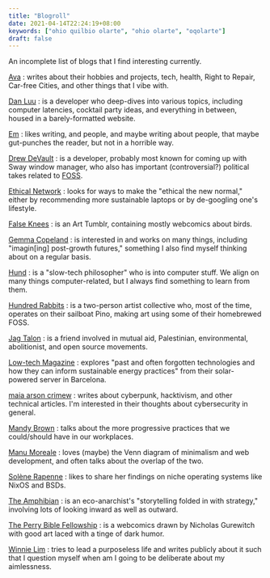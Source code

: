 ```yaml
---
title: "Blogroll"
date: 2021-04-14T22:24:19+08:00
keywords: ["ohio quilbio olarte", "ohio olarte", "oqolarte"]
draft: false
---
```


An incomplete list of blogs that I find interesting currently.

[Ava](https://blog.avas.space/)
: writes about their hobbies and projects, tech, health, Right to
Repair, Car-free Cities, and other things that I vibe with.

[Dan Luu](https://danluu.com)
: is a developer who deep-dives into various topics,
including computer latencies, cocktail party ideas, and
everything in between, housed in a barely-formatted website.

[Em](https://www.conscienceround.com/)
: likes writing, and people, and maybe writing about people, that maybe
gut-punches the reader, but not in a horrible way.

[Drew DeVault](https://drewdevault.com)
: is a developer, probably most known for coming up with Sway window
manager, who also has important (controversial?) political takes related
to [FOSS](/foss).

[Ethical Network](https://ethical.net)
: looks for ways to make the "ethical the new normal," either by
recommending
more sustainable laptops or by de-googling one's lifestyle.

[False Knees](https://falseknees.tumblr.com/)
: is an Art Tumblr, containing mostly webcomics about birds.

[Gemma Copeland](https://gemmacope.land/)
: is interested in and works on many things, including "imagin[ing] post-growth
futures," something I also find myself thinking about on a regular
basis.

[Hund](https://hunden.linuxkompis.se/)
: is a "slow-tech philosopher" who is into computer stuff. We
align on many things computer-related, but I always find
something to learn from them.

[Hundred Rabbits](https://100r.co)
: is a two-person artist collective who, most of the time, operates on their
sailboat Pino, making art using some of their homebrewed FOSS.

[Jag Talon](https://jagtalon.net/)
: is a friend involved in mutual aid, Palestinian, environmental,
abolitionist, and open source movements.

[Low-tech Magazine](https://solar.lowtechmagazine.com)
: explores "past and often
forgotten technologies and how they can inform sustainable energy
practices" from their solar-powered server in Barcelona.

[maia arson crimew](https://maia.crimew.gay/)
: writes about cyberpunk, hacktivism, and other technical articles. I'm
interested in their thoughts about cybersecurity in general.

[Mandy Brown](https://everythingchanges.us/)
: talks about the more progressive practices that we could/should have
in our workplaces.

[Manu Moreale](https://manuelmoreale.com/)
: loves (maybe) the Venn diagram of minimalism and web development,
and often talks about the overlap of the two.

[Solène Rapenne](https://dataswamp.org/~solene/)
: likes to share her findings on niche operating systems like NixOS
and BSDs.

[The Amphibian](https://theamphibian.substack.com/)
: is an eco-anarchist's "storytelling folded in with strategy,"
involving lots of looking inward as well as outward.

[The Perry Bible Fellowship](https://pbfcomics.com/)
: is a webcomics drawn by Nicholas Gurewitch with good art laced with a
tinge of dark humor.

[Winnie Lim](https://winnielim.org/)
: tries to lead a purposeless life and writes publicly about it such
that I question myself when am I going to be deliberate about my
aimlessness.
